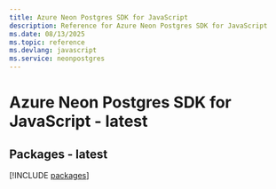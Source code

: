 ```yaml
---
title: Azure Neon Postgres SDK for JavaScript
description: Reference for Azure Neon Postgres SDK for JavaScript
ms.date: 08/13/2025
ms.topic: reference
ms.devlang: javascript
ms.service: neonpostgres
---
```

# Azure Neon Postgres SDK for JavaScript - latest
## Packages - latest
[!INCLUDE [packages](neon-postgres-index.md)]